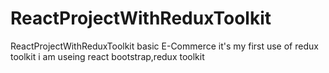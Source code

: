 # ReactProjectWithReduxToolkit
ReactProjectWithReduxToolkit
basic E-Commerce
it's my first use of redux toolkit 
i am useing react bootstrap,redux toolkit 
